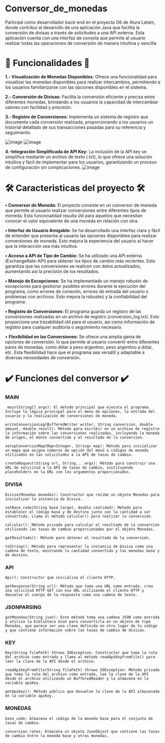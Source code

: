 # Conversor_de_monedas

Participé como desarrollador back-end en el proyecto G6 de Alura Latam, donde contribuí al desarrollo de una aplicación Java que facilita la conversión de divisas a través de solicitudes a una API externa. Esta aplicación cuenta con una interfaz de consola que permite al usuario realizar todas las operaciones de conversión de manera intuitiva y sencilla

# **🔧 Funcionalidades 🔧**

**1.- Visualización de Monedas Disponibles:** Ofrece una funcionalidad para visualizar las monedas disponibles para realizar intercambios, permitiendo a los usuarios familiarizarse con las opciones disponibles en el sistema.

**2.- Conversión de Divisas:** Facilita la conversión eficiente y precisa entre diferentes monedas, brindando a los usuarios la capacidad de intercambiar valores con facilidad y precisión.

**3.- Registro de Conversiones:** Implementa un sistema de registro que documenta cada conversión realizada, proporcionando a los usuarios un historial detallado de sus transacciones pasadas para su referencia y seguimiento.

![image](https://github.com/PATSIMA/Conversor_de_monedas/assets/91814599/2fb78132-a3ef-4348-9024-151496dada92)
![image](https://github.com/PATSIMA/Conversor_de_monedas/assets/91814599/37eec7c4-7429-4fc3-a2bc-a410a387e409)

**4.-Integración Simplificada de API Key:** La inclusión de la API key se simplifica mediante un archivo de texto (.txt), lo que ofrece una solución intuitiva y fácil de implementar para los usuarios, garantizando un proceso de configuración sin complicaciones.
![image](https://github.com/PATSIMA/Conversor_de_monedas/assets/91814599/2c0d8669-28ad-49e6-9fd0-711c4f61f13e)

# **🛠️ Caracteristicas del proyecto 🛠️**

**•	 Conversor de Moneda:** El proyecto consiste en un conversor de moneda que permite al usuario realizar conversiones entre diferentes tipos de moneda. Esta funcionalidad resulta útil para aquellos que necesitan conocer el valor equivalente de una moneda en relación con otra.

**•	 Interfaz de Usuario Amigable:** Se ha desarrollado una interfaz clara y fácil de entender que presenta al usuario las opciones disponibles para realizar conversiones de moneda. Esto mejora la experiencia del usuario al hacer que la interacción sea más intuitiva.

**•	Acceso a API de Tipo de Cambio:** Se ha utilizado una API externa (ExchangeRate-API) para obtener los tipos de cambio más recientes. Esto garantiza que las conversiones se realicen con datos actualizados, aumentando así la precisión de los resultados.

**• Manejo de Excepciones:** Se ha implementado un manejo robusto de excepciones para gestionar posibles errores durante la ejecución del programa, como errores de conexión, errores de entrada del usuario o problemas con archivos. Esto mejora la robustez y la confiabilidad del programa.

**• Registro de Conversiones:** El programa guarda un registro de las conversiones realizadas en un archivo de registro (conversion_log.txt). Esto proporciona una trazabilidad útil para el usuario, así como información de registro para cualquier auditoría o seguimiento necesario.

• **Flexibilidad en las Conversiones:** Se ofrece una amplia gama de opciones de conversión, lo que permite al usuario convertir entre diferentes pares de monedas, como dólar a peso argentino, peso argentino a dólar, etc. Esta flexibilidad hace que el programa sea versátil y adaptable a diversas necesidades de conversión.


# ✔️ Funciones del conversor  ✔️ 

###   MAIN 
` main(String[] args): El método principal que ejecuta el programa. Incluye la lógica principal para el menú de opciones, la entrada del usuario y la realización de conversiones de moneda.`

 `writeConversionLog(BufferedWriter writer, String conversion, double amount, double result): Método para escribir en un archivo de registro la información sobre las conversiones realizadas, incluyendo la moneda de origen, el monto convertido y el resultado de la conversión.`
 
`setupConversionMap(Map<Integer, String> map): Método para inicializar un mapa que asigna números de opción del menú a códigos de moneda utilizados en las solicitudes a la API de tasas de cambio.`

`createRequest(String url, String... args): Método para construir una URL de solicitud a la API de tasas de cambio, sustituyendo placeholders en la URL con los argumentos proporcionados.`

### DIVISA
`Divisa(Monedas monedas): Constructor que recibe un objeto Monedas para inicializar la instancia de Divisa.`

`setBase_code(String base_target, double cantidad): Método para establecer el código base y de destino junto con la cantidad a ser convertida. Llama al método calcular() para realizar la conversión.`

`calcular(): Método privado para calcular el resultado de la conversión utilizando las tasas de cambio proporcionadas por el objeto Monedas.`

`getResultado(): Método para obtener el resultado de la conversión.`

`toString(): Método para representar la instancia de Divisa como una cadena de texto, mostrando la cantidad convertida y las monedas base y de destino.`

### API
`Api(): Constructor que inicializa el cliente HTTP.`

`getResponse(String url): Método que toma una URL como entrada, crea una solicitud HTTP GET con esa URL utilizando el cliente HTTP y devuelve el cuerpo de la respuesta como una cadena de texto.`

### JSONPARSING 
`getMonedas(String json): Este método toma una cadena JSON como entrada y utiliza la biblioteca Gson para convertirla en un objeto de tipo Monedas, que parece ser una clase definida en otro lugar de tu código y que contiene información sobre las tasas de cambio de divisas.`

### KEY
`Key(String filePath) throws IOException: Constructor que toma la ruta del archivo como entrada y llama al método readApiKeyFromFile() para leer la clave de la API desde el archivo.`

`readApiKeyFromFile(String filePath) throws IOException: Método privado que toma la ruta del archivo como entrada, lee la clave de la API desde el archivo utilizando un BufferedReader y la almacena en la variable apiKey.`

`getApiKey(): Método público que devuelve la clave de la API almacenada en la variable apiKey.`

### MONEDAS
`base_code: Almacena el código de la moneda base para el conjunto de tasas de cambio.`

`conversion_rates: Almacena un objeto JsonObject que contiene las tasas de cambio entre la moneda base y otras monedas.
`
